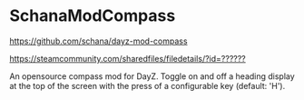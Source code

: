# SchanaModCompass

<https://github.com/schana/dayz-mod-compass>

<https://steamcommunity.com/sharedfiles/filedetails/?id=??????>

An opensource compass mod for DayZ. Toggle on and off a heading display at the top of the screen with the press of a configurable key (default: 'H').
